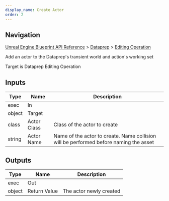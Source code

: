 ```yaml
---
display_name: Create Actor
order: 2
---
```

## Navigation

[Unreal Engine Blueprint API Reference](https://dev.epicgames.com/documentation/en-us/unreal-engine/BlueprintAPI) > [Dataprep](https://dev.epicgames.com/documentation/en-us/unreal-engine/BlueprintAPI/Dataprep) > [Editing Operation](https://dev.epicgames.com/documentation/en-us/unreal-engine/BlueprintAPI/Dataprep/EditingOperation)

Add an actor to the Dataprep's transient world and action's working set

Target is Dataprep Editing Operation

## Inputs

| Type | Name | Description |
| --- | --- | --- |
| exec | In |  |
| object | Target |  |
| class | Actor Class | Class of the actor to create |
| string | Actor Name | Name of the actor to create. Name collision will be performed before naming the asset |

## Outputs

| Type | Name | Description |
| --- | --- | --- |
| exec | Out |  |
| object | Return Value | The actor newly created |
